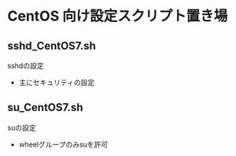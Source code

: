 # CentOS 向け設定スクリプト置き場

## sshd_CentOS7.sh
sshdの設定  
* 主にセキュリティの設定

## su_CentOS7.sh
suの設定  
* wheelグループのみsuを許可

